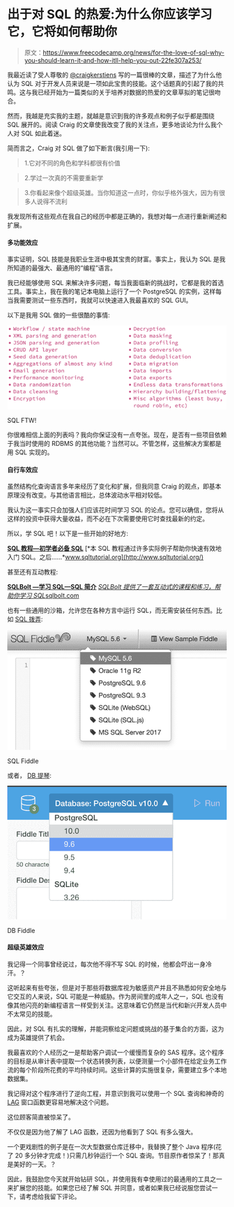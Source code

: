 # 出于对 SQL 的热爱:为什么你应该学习它，它将如何帮助你

> 原文：<https://www.freecodecamp.org/news/for-the-love-of-sql-why-you-should-learn-it-and-how-itll-help-you-out-22fe307a253/>

我最近读了受人尊敬的 [@craigkerstiens](http://twitter.com/craigkerstiens) 写的一篇很棒的文章，描述了为什么他认为 SQL 对于开发人员来说是一项如此宝贵的技能。这个话题真的引起了我的共鸣。这与我已经开始为一篇类似的关于培养对数据的热爱的文章草拟的笔记很吻合。

然而，我越是充实我的主题，就越是意识到我的许多观点和例子似乎都是围绕 SQL 展开的。阅读 Craig 的文章使我改变了我的关注点，更多地谈论为什么我个人对 SQL 如此着迷。

简而言之，Craig 对 SQL 做了如下断言(我引用一下):

> 1.它对不同的角色和学科都很有价值

> 2.学过一次真的不需要重新学

> 3.你看起来像个超级英雄。当你知道这一点时，你似乎格外强大，因为有很多人说得不流利

我发现所有这些观点在我自己的经历中都是正确的，我想对每一点进行重新阐述和扩展。

#### 多功能效应

事实证明，SQL 技能是我职业生涯中极其宝贵的财富。事实上，我认为 SQL 是我所知道的最强大、最通用的“编程”语言。

我已经能够使用 SQL 来解决许多问题，每当我面临新的挑战时，它都是我的首选工具。事实上，我在我的笔记本电脑上运行了一个 PostgreSQL 的实例，这样每当我需要测试一些东西时，我就可以快速进入我最喜欢的 SQL GUI。

以下是我用 SQL 做的一些很酷的事情:

![C8Q-vL5taSoDEP9SRX2Y02hLc1oA5EHLso5h](img/fb5c06b32e58283a0c5d1bb43cea0a13.png)

SQL FTW!

你很难相信上面的列表吗？我向你保证没有一点夸张。现在，是否有一些项目依赖于我当时使用的 RDBMS 的其他功能？当然可以。不管怎样，这些解决方案都是用 SQL 实现的。

#### 自行车效应

虽然结构化查询语言多年来经历了变化和扩展，但我同意 Craig 的观点，即基本原理没有改变。与其他语言相比，总体波动水平相对较低。

我认为这一事实只会加强人们应该花时间学习 SQL 的论点。您可以确信，您将从这样的投资中获得大量收益，而不必在下次需要使用它时查找最新的约定。

所以，学 SQL 吧！以下是一些开始的好地方:

[**SQL 教程—初学者必备 SQL**](http://www.sqltutorial.org/)
[*本 SQL 教程通过许多实际例子帮助你快速有效地入门 SQL。之后……*www.sqltutorial.org](http://www.sqltutorial.org/)

甚至还有互动教程:

[**SQLBolt —学习 SQL—SQL 简介**](https://sqlbolt.com/)
[*SQLBolt 提供了一套互动式的课程和练习，帮助你学习 SQL*sqlbolt.com](https://sqlbolt.com/)

也有一些通用的沙箱，允许您在各种方言中运行 SQL，而无需安装任何东西。比如 [SQL 拨弄](http://sqlfiddle.com/):

![-Yav499rZkhE8ee4JtdnkvLE4pgFfRcUUc76](img/1cd7759fd69b4b98e5cdfe9542544a2c.png)

SQL Fiddle

或者， [DB 提琴](https://www.db-fiddle.com/):

![yvN5Y8Qk9QgHq1V1A1MorV5GjCbi2Vh3Yxw-](img/9b268f334435f7d157df933a2d3a8956.png)

DB Fiddle

#### 超级英雄效应

我记得一个同事曾经说过，每次他不得不写 SQL 的时候，他都会吓出一身冷汗。？

这听起来有些夸张，但是对于那些将数据库视为敏感资产并且不熟悉如何安全地与它交互的人来说，SQL 可能是一种威胁。作为房间里的成年人之一，SQL 也没有像其他闪亮的新编程语言一样受到关注。这意味着它仍然是当代和新兴开发人员中不太常见的技能。

因此，对 SQL 有扎实的理解，并能洞察给定问题或挑战的基于集合的方面，这为成为英雄提供了机会。

我最喜欢的个人经历之一是帮助客户调试一个缓慢而复杂的 SAS 程序。这个程序的目标是从审计表中提取一个状态转换列表，以便测量一个小部件在给定业务工作流的每个阶段所花费的平均持续时间。这些计算的实施很复杂，需要建立多个本地数据集。

我记得对这个程序进行了逆向工程，并意识到我可以使用一个 SQL 查询和神奇的 [LAG](http://www.sqltutorial.org/sql-window-functions/sql-lag/) 窗口函数更容易地解决这个问题。

这位顾客简直被惊呆了。

不仅仅是因为他了解了 LAG 函数，还因为他看到了 SQL 有多么强大。

一个更戏剧性的例子是在一次大型数据仓库迁移中，我替换了整个 Java 程序(花了 20 多分钟才完成！)只需几秒钟运行一个 SQL 查询。节目原作者惊呆了！那真是美好的一天。？

因此，我鼓励您今天就开始钻研 SQL，并使用我有幸使用过的最通用的工具之一来扩展您的技能。如果您已经了解 SQL 并同意，或者如果我已经说服您尝试一下，请考虑给我留下评论。